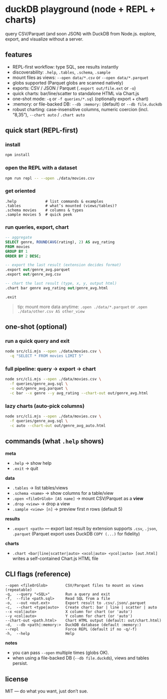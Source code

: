# duckDB playground (node + REPL + charts)

query CSV/Parquet (and soon JSON) with DuckDB from Node.js. explore, export, and visualize without a server.

## features

* REPL-first workflow: type SQL, see results instantly
* discoverability: `.help`, `.tables`, `.schema`, `.sample`
* mount files as views: `--open data/*.csv` or `--open data/*.parquet`
* globs supported (Parquet globs are scanned natively)
* exports: CSV / JSON / Parquet (`.export out/file.ext` or `-o`)
* quick charts: bar/line/scatter to standalone HTML via Chart.js
* one-shot mode: `-q` or `-f queries/*.sql` (optionally export + chart)
* :memory: or file-backed DB: `--db :memory:` (default) or `--db file.duckdb`
* robust charting: case-insensitive columns, numeric coercion (incl. “8,35”), `--chart auto` / `.chart auto`


## quick start (REPL-first)

### install

```bash
npm install
```

### open the REPL with a dataset

```bash
npm run repl -- --open ./data/movies.csv
```

### get oriented

```text
.help             # list commands & examples
.tables           # what’s mounted (views/tables)?
.schema movies    # columns & types
.sample movies 5  # quick peek
```

### run queries, export, chart

```sql
-- aggregate
SELECT genre, ROUND(AVG(rating), 2) AS avg_rating
FROM movies
GROUP BY 1
ORDER BY 2 DESC;

-- export the last result (extension decides format)
.export out/genre_avg.parquet
.export out/genre_avg.csv

-- chart the last result (type, x, y, output html)
.chart bar genre avg_rating out/genre_avg.html

.exit
```

> tip: mount more data anytime:
> `.open ./data/*.parquet` or `.open ./data/other.csv AS other_view`


## one-shot (optional)

### run a quick query and exit

```bash
node src/cli.mjs --open ./data/movies.csv \
  -q "SELECT * FROM movies LIMIT 5"
```

### full pipeline: query → export → chart

```bash
node src/cli.mjs --open ./data/movies.csv \
  -f queries/genre_avg.sql \
  -o out/genre_avg.parquet \
  -c bar --x genre --y avg_rating --chart-out out/genre_avg.html
```

### lazy charts (auto-pick columns)

```bash
node src/cli.mjs --open ./data/movies.csv \
  -f queries/genre_avg.sql \
  -c auto --chart-out out/genre_avg_auto.html
```


## commands (what `.help` shows)

**meta**

* `.help` -> show help
* `.exit` -> quit

**data**

* `.tables` -> list tables/views
* `.schema <name>` -> show columns for a table/view
* `.open <fileOrGlob> [AS name]` -> mount CSV/Parquet as a **view**
* `.drop <view>` -> drop a view
* `.sample <view> [n]` -> preview first *n* rows (default 5)

**results**

* `.export <path>` — export last result by extension
  supports `.csv`, `.json`, `.parquet`
  (Parquet export uses DuckDB `COPY (...)` for fidelity)

**charts**

* `.chart <bar|line|scatter|auto> <xcol|auto> <ycol|auto> [out.html]`
  writes a self-contained Chart.js HTML file


## CLI flags (reference)

```
--open <fileOrGlob>        CSV/Parquet files to mount as views (repeatable)
-q,  --query "<SQL>"       Run a query and exit
-f,  --file <path.sql>     Read SQL from a file
-o,  --out <out.ext>       Export result to .csv/.json/.parquet
-c,  --chart <type|auto>   Create chart: bar | line | scatter | auto
--x <col|auto>             X column for chart (or 'auto')
--y <col|auto>             Y column for chart (or 'auto')
--chart-out <path.html>    Chart HTML output (default: out/chart.html)
-d,  --db <path|:memory:>  DuckDB database (default :memory:)
--repl                     Force REPL (default if no -q/-f)
-h,  --help                Help
```

**notes**

* you can pass `--open` multiple times (globs OK).
* when using a file-backed DB (`--db file.duckdb`), views and tables persist.

## license

MIT — do what you want, just don’t sue.
